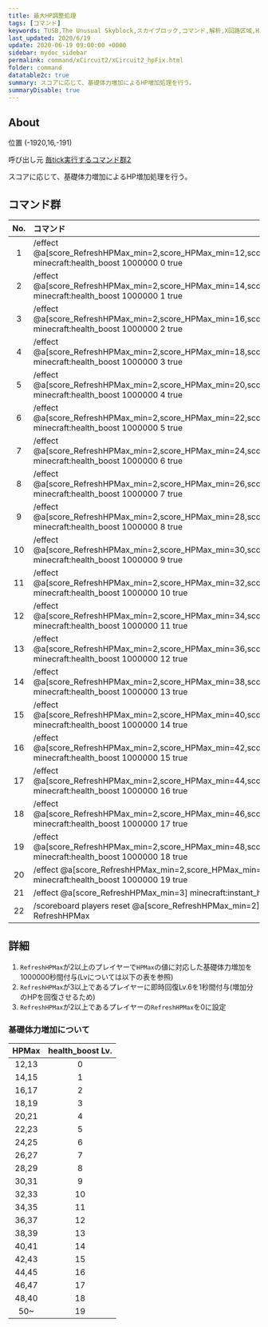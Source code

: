 ```yaml
---
title: 最大HP調整処理
tags: [コマンド]
keywords: TUSB,The Unusual Skyblock,スカイブロック,コマンド,解析,X回路区域,HP
last_updated: 2020/6/19
update: 2020-06-19 09:00:00 +0000
sidebar: mydoc_sidebar
permalink: command/xCircuit2/xCircuit2_hpFix.html
folder: command
datatable2c: true
summary: スコアに応じて、基礎体力増加によるHP増加処理を行う。
summaryDisable: true
---
```


## About

<span class="tagYellow">位置</span> (-1920,16,-191)

<span class="tagBlack">呼び出し元</span> [毎tick実行するコマンド群2]({{site.baseurl}}/command/xCircuit2/xCircuit2_reset.html)

スコアに応じて、基礎体力増加によるHP増加処理を行う。

## コマンド群

<div class="datatable2c-begin"></div>

|No.|コマンド|
|:-:|:-|
|1|/effect @a[score_RefreshHPMax_min=2,score_HPMax_min=12,score_HPMax=13] minecraft:health_boost 1000000 0 true|
|2|/effect @a[score_RefreshHPMax_min=2,score_HPMax_min=14,score_HPMax=15] minecraft:health_boost 1000000 1 true|
|3|/effect @a[score_RefreshHPMax_min=2,score_HPMax_min=16,score_HPMax=17] minecraft:health_boost 1000000 2 true|
|4|/effect @a[score_RefreshHPMax_min=2,score_HPMax_min=18,score_HPMax=19] minecraft:health_boost 1000000 3 true|
|5|/effect @a[score_RefreshHPMax_min=2,score_HPMax_min=20,score_HPMax=21] minecraft:health_boost 1000000 4 true|
|6|/effect @a[score_RefreshHPMax_min=2,score_HPMax_min=22,score_HPMax=23] minecraft:health_boost 1000000 5 true|
|7|/effect @a[score_RefreshHPMax_min=2,score_HPMax_min=24,score_HPMax=25] minecraft:health_boost 1000000 6 true|
|8|/effect @a[score_RefreshHPMax_min=2,score_HPMax_min=26,score_HPMax=27] minecraft:health_boost 1000000 7 true|
|9|/effect @a[score_RefreshHPMax_min=2,score_HPMax_min=28,score_HPMax=29] minecraft:health_boost 1000000 8 true|
|10|/effect @a[score_RefreshHPMax_min=2,score_HPMax_min=30,score_HPMax=31] minecraft:health_boost 1000000 9 true|
|11|/effect @a[score_RefreshHPMax_min=2,score_HPMax_min=32,score_HPMax=33] minecraft:health_boost 1000000 10 true|
|12|/effect @a[score_RefreshHPMax_min=2,score_HPMax_min=34,score_HPMax=35] minecraft:health_boost 1000000 11 true|
|13|/effect @a[score_RefreshHPMax_min=2,score_HPMax_min=36,score_HPMax=37] minecraft:health_boost 1000000 12 true|
|14|/effect @a[score_RefreshHPMax_min=2,score_HPMax_min=38,score_HPMax=39] minecraft:health_boost 1000000 13 true|
|15|/effect @a[score_RefreshHPMax_min=2,score_HPMax_min=40,score_HPMax=41] minecraft:health_boost 1000000 14 true|
|16|/effect @a[score_RefreshHPMax_min=2,score_HPMax_min=42,score_HPMax=43] minecraft:health_boost 1000000 15 true|
|17|/effect @a[score_RefreshHPMax_min=2,score_HPMax_min=44,score_HPMax=45] minecraft:health_boost 1000000 16 true|
|18|/effect @a[score_RefreshHPMax_min=2,score_HPMax_min=46,score_HPMax=47] minecraft:health_boost 1000000 17 true|
|19|/effect @a[score_RefreshHPMax_min=2,score_HPMax_min=48,score_HPMax=49] minecraft:health_boost 1000000 18 true|
|20|/effect @a[score_RefreshHPMax_min=2,score_HPMax_min=50] minecraft:health_boost 1000000 19 true|
|21|/effect @a[score_RefreshHPMax_min=3] minecraft:instant_health 1 6 true|
|22|/scoreboard players reset @a[score_RefreshHPMax_min=2] RefreshHPMax|

<div class="datatable2c-end"></div>

## 詳細

1. `RefreshHPMax`が2以上のプレイヤーで`HPMax`の値に対応した基礎体力増加を1000000秒間付与(Lvについては以下の表を参照)
2. `RefreshHPMax`が3以上であるプレイヤーに即時回復Lv.6を1秒間付与(増加分のHPを回復させるため)
3. `RefreshHPMax`が2以上であるプレイヤーの`RefreshHPMax`を0に設定

### 基礎体力増加について

|HPMax|health_boost Lv.|
|:-:|:-:|
|12,13|0|
|14,15|1|
|16,17|2|
|18,19|3|
|20,21|4|
|22,23|5|
|24,25|6|
|26,27|7|
|28,29|8|
|30,31|9|
|32,33|10|
|34,35|11|
|36,37|12|
|38,39|13|
|40,41|14|
|42,43|15|
|44,45|16|
|46,47|17|
|48,40|18|
|50~|19|
